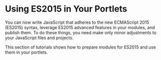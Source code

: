 # Using ES2015 in Your Portlets [](id=using-es2015-in-your-portlets)

You can now write JavaScript that adheres to the new ECMAScript 2015 (ES2015)
syntax, leverage ES2015 advanced features in your modules, and publish them. To
do these things, you need make only minor adjustments to your JavaScript files
and projects. 

This section of tutorials shows how to prepare modules for ES2015 and use them 
in your portlets.
